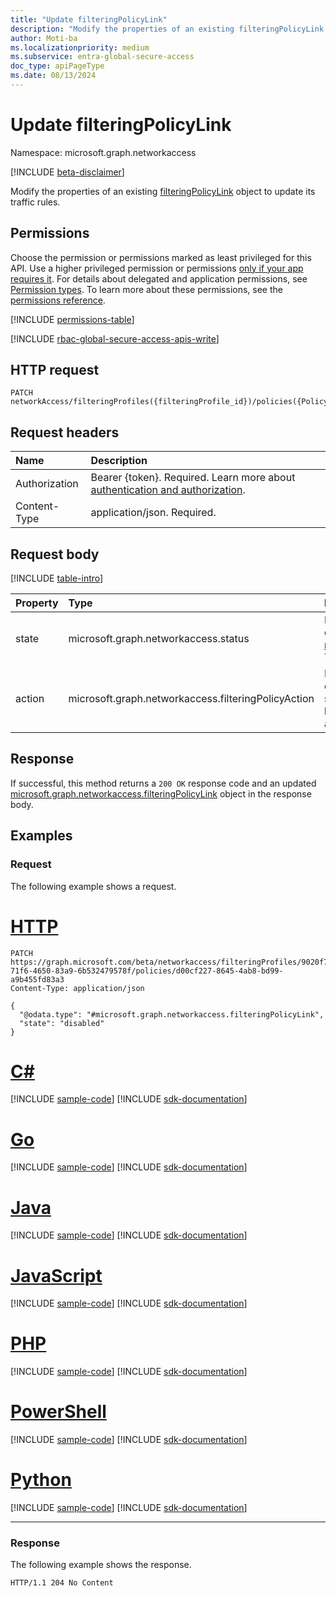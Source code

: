 ```yaml
---
title: "Update filteringPolicyLink"
description: "Modify the properties of an existing filteringPolicyLink object to update its traffic rules."
author: Moti-ba
ms.localizationpriority: medium
ms.subservice: entra-global-secure-access
doc_type: apiPageType
ms.date: 08/13/2024
---
```


# Update filteringPolicyLink
Namespace: microsoft.graph.networkaccess

[!INCLUDE [beta-disclaimer](../../includes/beta-disclaimer.md)]

Modify the properties of an existing [filteringPolicyLink](../resources/networkaccess-filteringpolicylink.md) object to update its traffic rules.

## Permissions
Choose the permission or permissions marked as least privileged for this API. Use a higher privileged permission or permissions [only if your app requires it](/graph/permissions-overview#best-practices-for-using-microsoft-graph-permissions). For details about delegated and application permissions, see [Permission types](/graph/permissions-overview#permission-types). To learn more about these permissions, see the [permissions reference](/graph/permissions-reference).

<!-- { "blockType": "permissions", "name": "networkaccess_filteringpolicylink_update" } -->
[!INCLUDE [permissions-table](../includes/permissions/networkaccess-filteringpolicylink-update-permissions.md)]

[!INCLUDE [rbac-global-secure-access-apis-write](../includes/rbac-for-apis/rbac-global-secure-access-apis-write.md)]

## HTTP request

<!-- {
  "blockType": "ignored"
}
-->
``` http
PATCH networkAccess/filteringProfiles({filteringProfile_id})/policies({Policy_link_id})
```

## Request headers
|Name|Description|
|:---|:---|
|Authorization|Bearer {token}. Required. Learn more about [authentication and authorization](/graph/auth/auth-concepts).|
|Content-Type|application/json. Required.|

## Request body
[!INCLUDE [table-intro](../../includes/update-property-table-intro.md)]


|Property|Type|Description|
|:---|:---|:---|
|state|microsoft.graph.networkaccess.status| Determines whether the link is enabled or disabled. Inherited from [microsoft.graph.networkaccess.policyLink](../resources/networkaccess-policylink.md). The possible values are: `enabled`, `disabled`. |
|action|microsoft.graph.networkaccess.filteringPolicyAction|Represents actions for filtering policies, offering "block" and "allow" options to specify whether to block or allow access based on the policy. The possible values are: `block`, `allow`. |




## Response
If successful, this method returns a `200 OK` response code and an updated [microsoft.graph.networkaccess.filteringPolicyLink](../resources/networkaccess-filteringpolicylink.md) object in the response body.

## Examples

### Request
The following example shows a request.
# [HTTP](#tab/http)
<!-- {
  "blockType": "request",
  "name": "update_filteringpolicylink"
}
-->
``` http
PATCH https://graph.microsoft.com/beta/networkaccess/filteringProfiles/9020f79d-71f6-4650-83a9-6b532479578f/policies/d00cf227-8645-4ab8-bd99-a9b455fd83a3
Content-Type: application/json

{
  "@odata.type": "#microsoft.graph.networkaccess.filteringPolicyLink",
  "state": "disabled"
}
```

# [C#](#tab/csharp)
[!INCLUDE [sample-code](../includes/snippets/csharp/update-filteringpolicylink-csharp-snippets.md)]
[!INCLUDE [sdk-documentation](../includes/snippets/snippets-sdk-documentation-link.md)]

# [Go](#tab/go)
[!INCLUDE [sample-code](../includes/snippets/go/update-filteringpolicylink-go-snippets.md)]
[!INCLUDE [sdk-documentation](../includes/snippets/snippets-sdk-documentation-link.md)]

# [Java](#tab/java)
[!INCLUDE [sample-code](../includes/snippets/java/update-filteringpolicylink-java-snippets.md)]
[!INCLUDE [sdk-documentation](../includes/snippets/snippets-sdk-documentation-link.md)]

# [JavaScript](#tab/javascript)
[!INCLUDE [sample-code](../includes/snippets/javascript/update-filteringpolicylink-javascript-snippets.md)]
[!INCLUDE [sdk-documentation](../includes/snippets/snippets-sdk-documentation-link.md)]

# [PHP](#tab/php)
[!INCLUDE [sample-code](../includes/snippets/php/update-filteringpolicylink-php-snippets.md)]
[!INCLUDE [sdk-documentation](../includes/snippets/snippets-sdk-documentation-link.md)]

# [PowerShell](#tab/powershell)
[!INCLUDE [sample-code](../includes/snippets/powershell/update-filteringpolicylink-powershell-snippets.md)]
[!INCLUDE [sdk-documentation](../includes/snippets/snippets-sdk-documentation-link.md)]

# [Python](#tab/python)
[!INCLUDE [sample-code](../includes/snippets/python/update-filteringpolicylink-python-snippets.md)]
[!INCLUDE [sdk-documentation](../includes/snippets/snippets-sdk-documentation-link.md)]

---

### Response
The following example shows the response.
<!-- {
  "blockType": "response",
  "truncated": true
}
-->
``` http
HTTP/1.1 204 No Content
```

